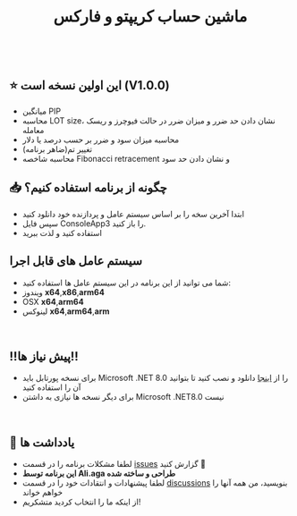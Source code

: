 <h1 align="center">ماشین حساب کریپتو و فارکس
<p align="center">
</p>
<br>

## ⭐ این اولین نسخه است (V1.0.0)

- میانگین PIP
- محاسبه LOT size، نشان دادن حد ضرر و میزان ضرر در حالت فیوچرز و ریسک معامله
- محاسبه میزان سود و ضرر بر حسب درصد یا دلار
- تغییر تم(ضاهر برنامه)
- محاسبه شاخصه Fibonacci retracement و نشان دادن حد سود

## 📥 چگونه از برنامه استفاده کنیم؟
- ابتدا آخرین سخه را بر اساس سیستم عامل و پردازنده خود دانلود کنید
- سپس فایل ConsoleApp3 را باز کنید.
- استفاده کنید و لذت ببرید

## **سیستم عامل های قابل اجرا**
- شما می توانید از این برنامه در این سیستم عامل ها استفاده کنید:
- ویندوز **x64**,**x86**,**arm64**
- OSX **x64**,**arm64**
- لینوکس **x64**,**arm64**,**arm**
<br>


## ‼️پیش نیاز ها‼️
- برای نسخه پورتابل باید Microsoft .NET 8.0 را از [اینجا](https://dotnet.microsoft.com/en-us/download/dotnet/8.0) دانلود و نصب کنید تا بتوانید آن را استفاده کنید
- برای دیگر نسخه ها نیازی به داشتن Microsoft .NET8.0 نیست
<br>


<p align="center">
</p>

<p align="center">
</p>


## 📜 یادداشت ها
- لطفا مشکلات برنامه را در قسمت [issues](https://github.com/AliAgaAbd/Crypto-Forex-Calculator/issues) گزارش کنید 🙏
- **این برنامه توسط Ali.aga طراحی و ساخته شده**
- لطفا پیشنهادات و انتقادات خود را در قسمت [discussions](https://github.com/AliAgaAbd/Crypto-Forex-Calculator/discussions/1) بنویسید، من همه آنها را خواهم خواند
- از اینکه ما را انتخاب کردید متشکریم!
<br>
